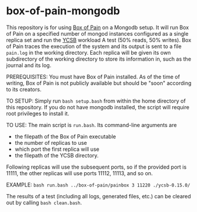 # box-of-pain-mongodb 
This repository is for using [Box of
Pain](https://techxplore.com/news/2019-05-pain-tracer-fault-injector.html) on a
Mongodb setup. It will run Box of Pain on a specified number of mongod
instances configured as a single replica set and run the
[YCSB](https://github.com/brianfrankcooper/YCSB) workload A test (50% reads,
50% writes). Box of Pain traces the execution of the system and its output is
sent to a file `pain.log` in the working directory. Each replica will be given
its own subdirectory of the working directory to store its information in, such
as the journal and its log.

PREREQUISITES: You must have Box of Pain installed. As of the time of writing, 
Box of Pain is not publicly available but should be "soon" according to its 
creators.

TO SETUP: Simply run `bash setup.bash` from within the home directory of this
repository.  If you do not have mongodb installed, the script will require root
privileges to install it.

TO USE: The main script is `run.bash`. Its command-line arguments are 
- the filepath of the Box of Pain executable
- the number of replicas to use
- which port the first replica will use
- the filepath of the YCSB directory.  

Following replicas will use the subsequent ports, so if the provided port is
11111, the other replicas will use ports 11112, 11113, and so on.  

EXAMPLE:
`bash run.bash ../box-of-pain/painbox 3 11220 ./ycsb-0.15.0/`

The results of a test (including all logs, generated files, etc.) can be cleared
out by calling `bash clean.bash`.
